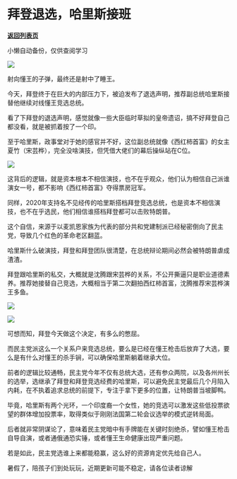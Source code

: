 # 拜登退选，哈里斯接班

[**返回列表页**](/gzh/政事堂2019)

小懒自动备份，仅供查阅学习

![](https://mmbiz.qpic.cn/mmbiz_jpg/rxhS23yu8cNSiaK4dmk4NTVQkn238rNLJYxM1iblqObBv3U5K9eGEzrAYQ85JPtqrJIGvm4uQ9cjlEFzSCU55WDg/640?wx_fmt=jpeg&from;=appmsg)  

射向懂王的子弹，最终还是射中了睡王。

今天，拜登终于在巨大的内部压力下，被迫发布了退选声明，推荐副总统哈里斯接替他继续对线懂王竞选总统。‍‍‍‍‍‍‍‍‍

看了下拜登的退选声明，感觉就像一些大臣临时草拟的皇帝遗诏，搞不好拜登自己都没看，就是被抓着按了一个印。‍‍‍‍‍‍‍‍‍‍

至于哈里斯，政事堂对于她的感官并不好，这位副总统就像《西红柿首富》的女主夏竹（宋芸桦），完全没啥演技，但凭借大佬们的幕后操纵站在C位。

![](https://mmbiz.qpic.cn/mmbiz_jpg/rxhS23yu8cNSiaK4dmk4NTVQkn238rNLJWvncEulcZgCZrZsClviauVtPuKlG5RuziczOgHlSR92JNm42YanN6BFA/640?wx_fmt=jpeg&from;=appmsg)

这背后的逻辑，就是资本根本不相信演技，也不在乎观众，他们认为相信自己派谁演女一号，都不影响《西红柿首富》夺得票房冠军。‍

同样，2020年支持名不见经传的哈里斯搭档拜登竞选总统，也是资本不相信演技，也不在乎选民，他们相信谁搭档拜登都可以击败特朗普。

这个自信，来源于以麦凯恩家族为代表的部分共和党建制派已经秘密倒向了民主党，导致几个红色的革命老区翻蓝。

哈里斯什么破演技，拜登和拜登团队很清楚，在总统辩论期间必然会被特朗普虐成渣渣。

拜登跟哈里斯的私交，大概就是沈腾跟宋芸桦的关系，不公开撕逼只是职业道德素养。推荐她接替自己竞选，大概相当于第二次翻拍西红柿首富，沈腾推荐宋芸桦演王多鱼。‍

![](https://mmbiz.qpic.cn/mmbiz_jpg/rxhS23yu8cNSiaK4dmk4NTVQkn238rNLJEu3DfM6A8dniaatI7xezJVdvwsp4pY0nwUTibShkqrd5cfRTTMRqFnGw/640?wx_fmt=jpeg&from;=appmsg)

![](https://mmbiz.qpic.cn/mmbiz_jpg/rxhS23yu8cNSiaK4dmk4NTVQkn238rNLJP2jxfxW7VlEYRyZoZfQHHpyCibJPGbzaC1zkHgV9lCNl3IILQFPumIA/640?wx_fmt=jpeg&from;=appmsg)

可想而知，拜登今天做这个决定，有多么的憋屈。

而民主党派这么一个关系户来竞选总统，要么是已经在懂王枪击后放弃了大选，要么是有什么对懂王的杀手锏，可以确保哈里斯躺着继承大位。

前者的逻辑比较通畅，民主党今年不仅有总统大选，还有参众两院，以及各州州长的选举，选继承了拜登和拜登竞选经费的哈里斯，可以避免民主党最后几个月陷入内耗，在不执着追求总统的前提下，专注于拿下更多的位置，让特朗普当坡脚鸭。‍‍‍‍

毕竟，哈里斯有两个光环，一个印度裔一个女性，她的竞选可以激发这些低投票欲望的群体增加投票率，取得类似于刚刚法国第二轮会议选举的模式逆转局面。

后者就非常阴谋论了，意味着民主党暗中有手牌能在关键时刻绝杀，譬如懂王枪击自导自演，或者通俄通恐实锤，或者懂王生命健康出现严重问题。

若是如此，民主党选谁上来都能稳赢，这么好的资源肯定优先给自己人。‍‍‍‍‍‍‍‍‍‍‍‍‍‍

暑假了，陪孩子们到处玩玩，近期更新可能不稳定，请各位读者谅解

